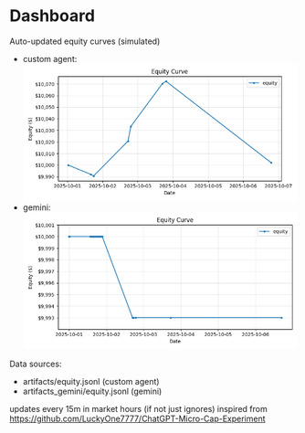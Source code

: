 # Dashboard

Auto-updated equity curves (simulated)

- custom agent: ![Equity Curve](artifacts/equity.png?v=75a1952)
- gemini: ![Equity Curve (Gemini)](artifacts_gemini/equity.png?v=75a1952)

Data sources:
- artifacts/equity.jsonl (custom agent)
- artifacts_gemini/equity.jsonl (gemini)

updates every 15m in market hours (if not just ignores)
inspired from https://github.com/LuckyOne7777/ChatGPT-Micro-Cap-Experiment
